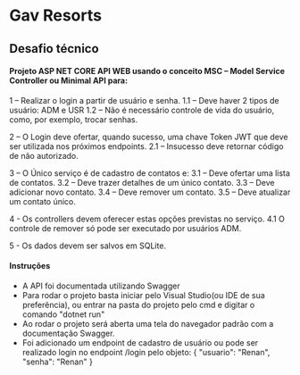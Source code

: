 # Gav Resorts
## Desafio técnico
#### Projeto ASP NET CORE API WEB usando o conceito MSC – Model Service Controller ou Minimal API para:

1 – Realizar o login a partir de usuário e senha.
  1.1 – Deve haver 2 tipos de usuário: ADM e USR
  1.2 – Não é necessário controle de vida do usuário, como, por exemplo, trocar senhas.

2 – O Login deve ofertar, quando sucesso, uma chave Token JWT que deve ser utilizada nos próximos endpoints.
  2.1 – Insucesso deve retornar código de não autorizado.

3 – O Único serviço é de cadastro de contatos e:
  3.1 – Deve ofertar uma lista de contatos.
  3.2 – Deve trazer detalhes de um único contato.
  3.3 – Deve adicionar novo contato.
  3.4 – Deve remover um contato.
  3.5 – Deve atualizar um contato único.

4 - Os controllers devem oferecer estas opções previstas no serviço.
  4.1 O controle de remover só pode ser executado por usuários ADM.

5 - Os dados devem ser salvos em SQLite.

#### Instruções
- A API foi documentada utilizando Swagger 
- Para rodar o projeto basta iniciar pelo Visual Studio(ou IDE de sua preferência), ou entrar na pasta do projeto pelo cmd e digitar o comando "dotnet run"
- Ao rodar o projeto será aberta uma tela do navegador padrão com a documentação Swagger.
- Foi adicionado um endpoint de cadastro de usuário ou pode ser realizado login no endpoint /login pelo objeto:
{
  "usuario": "Renan",
  "senha": "Renan"
}

